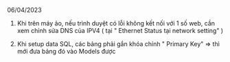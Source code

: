 06/04/2023

1. Khi trên máy ảo, nếu trình duyệt có lỗi không kết nối với 1 số web, cần xem chỉnh sửa DNS của IPV4 ( tại " Ethernet Status tại network setting" )

2. Khi setup data SQL, các bảng phải gắn khóa chính " Primary Key" => thì mới đưa bảng đó vào Models được
